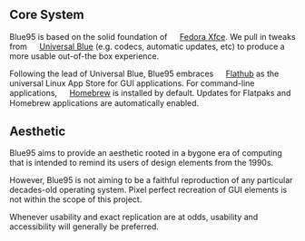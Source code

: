 ## Core System

Blue95 is based on the solid foundation of <img src="../img/emblems/fedora.png" style="height: 1em; vertical-align: middle;">  [Fedora Xfce](https://fedoraproject.org/spins/xfce).
We pull in tweaks from <img src="../img/emblems/ublue-os.png" style="height: 1em; vertical-align: middle;"> [Universal Blue](https://github.com/ublue-os) (e.g. codecs, automatic updates, etc) to produce a more usable out-of-the box experience.

Following the lead of Universal Blue, Blue95 embraces <img src="../img/emblems/flathub.png" style="height: 1em; vertical-align: middle;"> [Flathub](https://flathub.org) as the universal Linux App Store for GUI applications.
For command-line applications, <img src="../img/emblems/homebrew.png" style="height: 1em; vertical-align: middle;"> [Homebrew](https://brew.sh) is installed by default. Updates for Flatpaks and Homebrew applications are automatically enabled.

## Aesthetic

Blue95 aims to provide an aesthetic rooted in a bygone era of computing that is intended to remind its users of design elements from the 1990s.


However, Blue95 is not aiming to be a faithful reproduction of any particular decades-old operating system. Pixel perfect recreation of GUI elements is not within the scope of this project.

Whenever usability and exact replication are at odds, usability and accessibility will generally be preferred.





